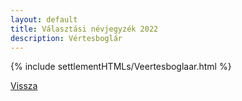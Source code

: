 ```yaml
---
layout: default
title: Választási névjegyzék 2022
description: Vértesboglár
---
```


{% include settlementHTMLs/Veertesboglaar.html %}

[Vissza](../)